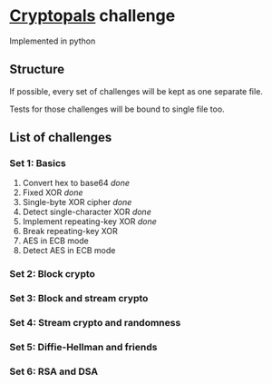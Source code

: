 # [Cryptopals](https://cryptopals.com/) challenge

Implemented in python

## Structure

If possible, every set of challenges will be kept as one separate file.

Tests for those challenges will be bound to single file too.

## List of challenges

### Set 1: Basics

1. Convert hex to base64 *done*
2. Fixed XOR *done*
3. Single-byte XOR cipher *done*
4. Detect single-character XOR *done*
5. Implement repeating-key XOR *done*
6. Break repeating-key XOR
7. AES in ECB mode
8. Detect AES in ECB mode

### Set 2: Block crypto

### Set 3: Block and stream crypto

### Set 4: Stream crypto and randomness

### Set 5: Diffie-Hellman and friends

### Set 6: RSA and DSA

